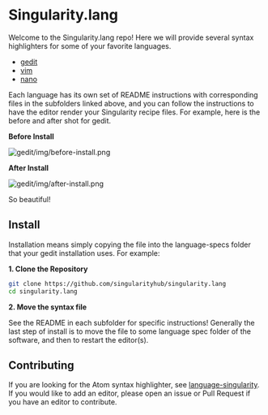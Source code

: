 # Singularity.lang

Welcome to the Singularity.lang repo! Here we will provide several syntax
highlighters for some of your favorite languages. 

 - [gedit](gedit)
 - [vim](vim)
 - [nano](nano)


Each language has its own set of README instructions with corresponding 
files in the subfolders linked above, and you can follow the instructions
to have the editor render your Singularity recipe files. For example,
here is the before and after shot for gedit.

**Before Install**

![gedit/img/before-install.png](gedit/img/before-install.png)

**After Install**

![gedit/img/after-install.png](gedit/img/after-install.png)

So beautiful!

## Install
Installation means simply copying the file into the language-specs folder
that your gedit installation uses. For example:

**1. Clone the Repository**

```bash
git clone https://github.com/singularityhub/singularity.lang
cd singularity.lang
```

**2. Move the syntax file**

See the README in each subfolder for specific instructions! Generally the last
step of install is to move the file to some language spec folder of the software,
and then to restart the editor(s).

## Contributing

If you are looking for the Atom syntax highlighter, see
 [language-singularity](https://github.com/singularityhub/language-singularity). 
If you would like to add an editor, please open an issue or Pull Request if you
have an editor to contribute.
